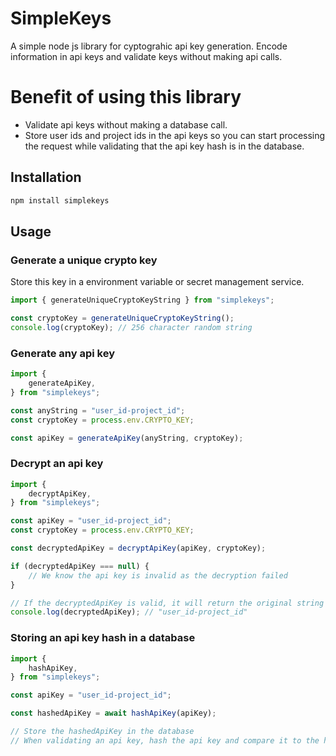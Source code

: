 # SimpleKeys
A simple node js library for cyptograhic api key generation. Encode information in api keys and validate keys without making api calls.

# Benefit of using this library
- Validate api keys without making a database call.
- Store user ids and project ids in the api keys so you can start processing the request while validating that the api key hash is in the database.

## Installation
```bash
npm install simplekeys
```

## Usage

### Generate a unique crypto key
Store this key in a environment variable or secret management service.
```ts
import { generateUniqueCryptoKeyString } from "simplekeys";

const cryptoKey = generateUniqueCryptoKeyString();
console.log(cryptoKey); // 256 character random string
```

### Generate any api key
```ts
import { 
    generateApiKey,
} from "simplekeys";

const anyString = "user_id-project_id";
const cryptoKey = process.env.CRYPTO_KEY;

const apiKey = generateApiKey(anyString, cryptoKey);
```

### Decrypt an api key
```ts
import { 
    decryptApiKey,
} from "simplekeys";

const apiKey = "user_id-project_id";
const cryptoKey = process.env.CRYPTO_KEY;

const decryptedApiKey = decryptApiKey(apiKey, cryptoKey);

if (decryptedApiKey === null) {
    // We know the api key is invalid as the decryption failed
}

// If the decryptedApiKey is valid, it will return the original string
console.log(decryptedApiKey); // "user_id-project_id"
```


### Storing an api key hash in a database
```ts
import { 
    hashApiKey,
} from "simplekeys";

const apiKey = "user_id-project_id";

const hashedApiKey = await hashApiKey(apiKey);

// Store the hashedApiKey in the database
// When validating an api key, hash the api key and compare it to the hashedApiKey in the database
```


